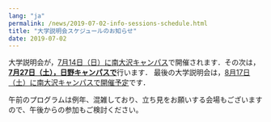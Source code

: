 ```yaml
---
lang: "ja"
permalink: /news/2019-07-02-info-sessions-schedule.html
title: "大学説明会スケジュールのお知らせ"
date: 2019-07-02
---
```

大学説明会が，<a href="https://www.tmu.ac.jp/entrance/faculty/open_campus/main.html">7月14日（日）に南大沢キャンパス</a>で開催されます．その次は，<a href="https://www.sd.tmu.ac.jp/news/topics/6958.html"><b>7月27日（土），日野キャンパスで</b></a>行います．
最後の大学説明会は，<a href="https://www.tmu.ac.jp/entrance/faculty/open_campus/main.html">8月17日（土）に南大沢キャンパスで開催予定</a>です．

午前のプログラムは例年、混雑しており、立ち見をお願いする会場もございますので、午後からの参加もご検討ください。
